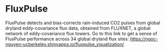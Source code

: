 # FluxPulse
FluxPulse detects and bias-corrects rain-induced CO2 pulses from global dryland eddy-covariance flux data, obtained from FLUXNET, a global network of eddy-covariance flux towers.
Go to this link to get a sense of FluxPulse performance across 34 global dryland flux sites: https://ngoc-nguyen-ucberkeley.shinyapps.io/fluxpulse_visualization/

